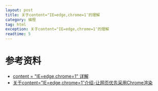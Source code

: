 ```yaml
---
layout: post
title: 关于content="IE=edge,chrome=1″的理解
category: 编程
tag: html
exception: 关于content="IE=edge,chrome=1″的理解
readtime: 5
---
```


# 参考资料
* [content = "IE=edge,chrome=1" 详解](http://www.cnblogs.com/alwaysfly/p/metachome1.html)
* [关于content=”IE=edge,chrome=1″介绍-让网页优先采用Chrome渲染](http://blog.csdn.net/u014398624/article/details/51252268)